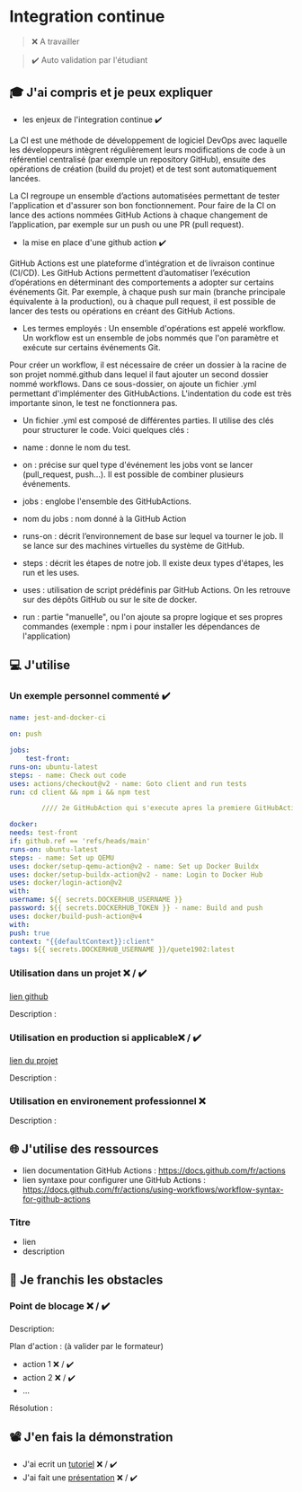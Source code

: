 # Integration continue

> ❌ A travailler

> ✔️ Auto validation par l'étudiant

## 🎓 J'ai compris et je peux expliquer

- les enjeux de l'integration continue ✔️

La CI est une méthode de développement de logiciel DevOps avec laquelle les développeurs intègrent régulièrement leurs modifications de code à un référentiel centralisé (par exemple un repository GitHub), ensuite des opérations de création (build du projet) et de test sont automatiquement lancées.

La CI regroupe un ensemble d’actions automatisées permettant de tester l'application et d'assurer son bon fonctionnement. Pour faire de la CI on lance des actions nommées GitHub Actions à chaque changement de l’application, par exemple sur un push ou une PR (pull request).

- la mise en place d'une github action ✔️

GitHub Actions est une plateforme d’intégration et de livraison continue (CI/CD). Les GitHub Actions permettent d’automatiser l’exécution d’opérations en déterminant des comportements a adopter sur certains événements Git. Par exemple, à chaque push sur main (branche principale équivalente à la production), ou à chaque pull request, il est possible de lancer des tests ou opérations en créant des GitHub Actions.

- Les termes employés :
  Un ensemble d'opérations est appelé workflow. Un workflow est un ensemble de jobs nommés que l'on paramètre et exécute sur certains événements Git.

Pour créer un workflow, il est nécessaire de créer un dossier à la racine de son projet nommé.github dans lequel il faut ajouter un second dossier nommé workflows. Dans ce sous-dossier, on ajoute un fichier .yml permettant d'implémenter des GitHubActions. L'indentation du code est très importante sinon, le test ne fonctionnera pas.

- Un fichier .yml est composé de différentes parties. Il utilise des clés pour structurer le code. Voici quelques clés :

- name : donne le nom du test.

- on : précise sur quel type d'événement les jobs vont se lancer (pull_request, push...). Il est possible de combiner plusieurs événements.

- jobs : englobe l'ensemble des GitHubActions.

- nom du jobs : nom donné à la GitHub Action

- runs-on : décrit l’environnement de base sur lequel va tourner le job. Il se lance sur des machines virtuelles du système de GitHub.

- steps : décrit les étapes de notre job. Il existe deux types d'étapes, les run et les uses.

- uses : utilisation de script prédéfinis par GitHub Actions. On les retrouve sur des dépôts GitHub ou sur le site de docker.

- run : partie "manuelle", ou l'on ajoute sa propre logique et ses propres commandes (exemple : npm i pour installer les dépendances de l'application)

## 💻 J'utilise

### Un exemple personnel commenté ✔️

```yml
name: jest-and-docker-ci

on: push

jobs:
    test-front:
runs-on: ubuntu-latest
steps: - name: Check out code
uses: actions/checkout@v2 - name: Goto client and run tests
run: cd client && npm i && npm test

        //// 2e GitHubAction qui s'execute apres la premiere GitHubAction nommé "test-front" (clé needs) et si on envoie notre code sur la branche main (clé if)

docker:
needs: test-front
if: github.ref == 'refs/heads/main'
runs-on: ubuntu-latest
steps: - name: Set up QEMU
uses: docker/setup-qemu-action@v2 - name: Set up Docker Buildx
uses: docker/setup-buildx-action@v2 - name: Login to Docker Hub
uses: docker/login-action@v2
with:
username: ${{ secrets.DOCKERHUB_USERNAME }}
password: ${{ secrets.DOCKERHUB_TOKEN }} - name: Build and push
uses: docker/build-push-action@v4
with:
push: true
context: "{{defaultContext}}:client"
tags: ${{ secrets.DOCKERHUB_USERNAME }}/quete1902:latest

```

### Utilisation dans un projet ❌ / ✔️

[lien github](...)

Description :

### Utilisation en production si applicable❌ / ✔️

[lien du projet](...)

Description :

### Utilisation en environement professionnel ❌

Description :

## 🌐 J'utilise des ressources

- lien documentation GitHub Actions : https://docs.github.com/fr/actions
- lien syntaxe pour configurer une GitHub Actions : https://docs.github.com/fr/actions/using-workflows/workflow-syntax-for-github-actions

### Titre

- lien
- description

## 🚧 Je franchis les obstacles

### Point de blocage ❌ / ✔️

Description:

Plan d'action : (à valider par le formateur)

- action 1 ❌ / ✔️
- action 2 ❌ / ✔️
- ...

Résolution :

## 📽️ J'en fais la démonstration

- J'ai ecrit un [tutoriel](...) ❌ / ✔️
- J'ai fait une [présentation](...) ❌ / ✔️
